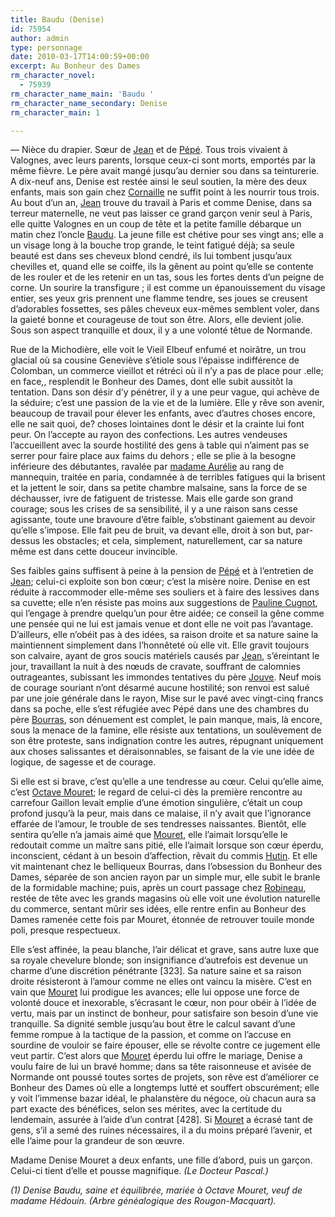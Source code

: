 ```yaml
---
title: Baudu (Denise)
id: 75954
author: admin
type: personnage
date: 2010-03-17T14:00:59+00:00
excerpt: Au Bonheur des Dames
rm_character_novel:
  - 75939
rm_character_name_main: 'Baudu '
rm_character_name_secondary: Denise
rm_character_main: 1

---
```

— Nièce du drapier. Sœur de [Jean][1] et de [Pépé][2]. Tous trois vivaient à Valognes, avec leurs parents, lorsque ceux-ci sont morts, emportés par la même fièvre. Le père avait mangé jusqu&rsquo;au dernier sou dans sa teinturerie. A dix-neuf ans, Denise est restée ainsi le seul soutien, la mère des deux enfants, mais son gain chez [Cornaille][3] ne suffit point à les nourrir tous trois. Au bout d&rsquo;un an, [Jean][1] trouve du travail à Paris et comme Denise, dans sa terreur maternelle, ne veut pas laisser ce grand garçon venir seul à Paris, elle quitte Valognes en un coup de tête et la petite famille débarque un matin chez l&rsquo;oncle [Baudu][4]. La jeune fille est chétive pour ses vingt ans; elle a un visage long à la bouche trop grande, le teint fatigué déjà; sa seule beauté est dans ses cheveux blond cendré, ils lui tombent jusqu&rsquo;aux chevilles et, quand elle se coiffe, ils la gênent au point qu&rsquo;elle se contente de les rouler et de les retenir en un tas, sous les fortes dents d&rsquo;un peigne de corne. Un sourire la transfigure ; il est comme un épanouissement du visage entier, ses yeux gris prennent une flamme tendre, ses joues se creusent d&rsquo;adorables fossettes, ses pâles cheveux eux-mêmes semblent voler, dans la gaieté bonne et courageuse de tout son être. Alors, elle devient jolie. Sous son aspect tranquille et doux, il y a une volonté têtue de Normande.

Rue de la Michodière, elle voit le Vieil Elbeuf enfumé et noirâtre, un trou glacial où sa cousine Geneviève s&rsquo;étiole sous l&rsquo;épaisse indifférence de Colomban, un commerce vieillot et rétréci où il n&rsquo;y a pas de place pour .elle; en face,, resplendit le Bonheur des Dames, dont elle subit aussitôt la tentation. Dans son désir d&rsquo;y pénétrer, il y a une peur vague, qui achève de la séduire; c&rsquo;est une passion de la vie et de la lumière. Elle y rêve son avenir, beaucoup de travail pour élever les enfants, avec d&rsquo;autres choses encore, elle ne sait quoi, de? choses lointaines dont le désir et la crainte lui font peur. On l&rsquo;accepte au rayon des confections. Les autres vendeuses l&rsquo;accueillent avec la sourde hostilité des gens à table qui n&rsquo;aiment pas se serrer pour faire place aux faims du dehors ; elle se plie à la besogne inférieure des débutantes, ravalée par [madame Aurélie][5] au rang de mannequin, traitée en paria, condamnée à de terribles fatigues qui la brisent et la jettent le soir, dans sa petite chambre malsaine, sans la force de se déchausser, ivre de fatiguent de tristesse. Mais elle garde son grand courage; sous les crises de sa sensibilité, il y a une raison sans cesse agissante, toute une bravoure d&rsquo;être faible, s&rsquo;obstinant gaiement au devoir qu&rsquo;elle s&rsquo;impose. Elle fait peu de bruit, va devant elle, droit à son but, par-dessus les obstacles; et cela, simplement, naturellement, car sa nature même est dans cette douceur invincible.

Ses faibles gains suffisent à peine à la pension de [Pépé][2] et à l&rsquo;entretien de [Jean][1]; celui-ci exploite son bon cœur; c&rsquo;est la misère noire. Denise en est réduite à raccommoder elle-même ses souliers et à faire des lessives dans sa cuvette; elle n&rsquo;en résiste pas moins aux suggestions de [Pauline Cugnot][6], qui l&rsquo;engage à prendre quelqu&rsquo;un pour être aidée; ce conseil la gêne comme une pensée qui ne lui est jamais venue et dont elle ne voit pas l&rsquo;avantage. D&rsquo;ailleurs, elle n&rsquo;obéit pas à des idées, sa raison droite et sa nature saine la maintiennent simplement dans l&rsquo;honnêteté où elle vit. Elle gravit toujours son calvaire, ayant de gros soucis matériels causés par [Jean][1], s&rsquo;éreintant le jour, travaillant la nuit à des nœuds de cravate, souffrant de calomnies outrageantes, subissant les immondes tentatives du père [Jouve][7]. Neuf mois de courage souriant n&rsquo;ont désarmé aucune hostilité; son renvoi est salué par une joie générale dans le rayon, Mise sur le pavé avec vingt-cinq francs dans sa poche, elle s&rsquo;est réfugiée avec Pépé dans une des chambres du père [Bourras][8], son dénuement est complet, le pain manque, mais, là encore, sous la menace de la famine, elle résiste aux tentations, un soulèvement de son être proteste, sans indignation contre les autres, répugnant uniquement aux choses salissantes et déraisonnables, se faisant de la vie une idée de logique, de sagesse et de courage.

Si elle est si brave, c&rsquo;est qu&rsquo;elle a une tendresse au cœur. Celui qu&rsquo;elle aime, c&rsquo;est [Octave Mouret][9]; le regard de celui-ci dès la première rencontre au carrefour Gaillon levait emplie d&rsquo;une émotion singulière, c&rsquo;était un coup profond jusqu&rsquo;à la peur, mais dans ce malaise, il n&rsquo;y avait que l&rsquo;ignorance effarée de l&rsquo;amour, le trouble de ses tendresses naissantes. Bientôt, elle sentira qu&rsquo;elle n&rsquo;a jamais aimé que [Mouret][10], elle l&rsquo;aimait lorsqu&rsquo;elle le redoutait comme un maître sans pitié, elle l&rsquo;aimait lorsque son cœur éperdu, inconscient, cédant à un besoin d&rsquo;affection, rêvait du commis [Hutin][11]. Et elle vit maintenant chez le belliqueux Bourras, dans l&rsquo;obsession du Bonheur des Dames, séparée de son ancien rayon par un simple mur, elle subit le branle de la formidable machine; puis, après un court passage chez [Robineau][12], restée de tête avec les grands magasins où elle voit une évolution naturelle du commerce, sentant mûrir ses idées, elle rentre enfin au Bonheur des Dames ramenée cette fois par Mouret, étonnée de retrouver touile monde poli, presque respectueux.

Elle s&rsquo;est affinée, la peau blanche, l&rsquo;air délicat et grave, sans autre luxe que sa royale chevelure blonde; son insignifiance d&rsquo;autrefois est devenue un charme d&rsquo;une discrétion pénétrante [323]. Sa nature saine et sa raison droite résisteront à l&rsquo;amour comme ne elles ont vaincu la misère. C&rsquo;est en vain que [Mouret][9] lui prodigue les avances; elle lui oppose une force de volonté douce et inexorable, s&rsquo;écrasant le cœur, non pour obéir à l&rsquo;idée de vertu, mais par un instinct de bonheur, pour satisfaire son besoin d&rsquo;une vie tranquille. Sa dignité semble jusqu&rsquo;au bout être le calcul savant d&rsquo;une femme rompue à la tactique de la passion, et comme on l&rsquo;accuse en sourdine de vouloir se faire épouser, elle se révolte contre ce jugement elle veut partir. C&rsquo;est alors que [Mouret][9] éperdu lui offre le mariage, Denise a voulu faire de lui un bravé homme; dans sa tête raisonneuse et avisée de Normande ont poussé toutes sortes de projets, son rêve est d&rsquo;améliorer ce Bonheur des Dames où elle a longtemps lutté et souffert obscurément; elle y voit l&rsquo;immense bazar idéal, le phalanstère du négoce, où chacun aura sa part exacte des bénéfices, selon ses mérites, avec la certitude du lendemain, assurée à l&rsquo;aide d&rsquo;un contrat [428]. Si [Mouret][9] a écrasé tant de gens, s&rsquo;il a semé des ruines nécessaires, il a du moins préparé l&rsquo;avenir, et elle l&rsquo;aime pour la grandeur de son œuvre. 

Madame Denise Mouret a deux enfants, une fille d&rsquo;abord, puis un garçon. Celui-ci tient d&rsquo;elle et pousse magnifique. _(Le Docteur Pascal.)_

_(1) Denise Baudu, saine et équilibrée, mariée à Octave Mouret, veuf de madame Hédouin. (Arbre généalogique des Rougon-Macquart)._

 [1]: /personnage/baudu-jean/
 [2]: /personnage/baudu-pepe/
 [3]: /personnage/cornaille/
 [4]: /personnage/baudu/
 [5]: /personnage/aurelie-madame/
 [6]: /personnage/cugnot-pauline/
 [7]: /personnage/jouve/
 [8]: /personnage/bourras/
 [9]: /personnage/mouret-octave/
 [10]: personnages/mouret-octave/
 [11]: /personnage/hutin/
 [12]: /personnage/robineau/